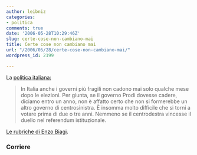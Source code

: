 ```yaml
---
author: leibniz
categories:
- politica
comments: true
date: '2006-05-28T10:29:46Z'
slug: certe-cose-non-cambiano-mai
title: Certe cose non cambiano mai
url: "/2006/05/28/certe-cose-non-cambiano-mai/"
wordpress_id: 2199

---
```

La [politica italiana:](http://www.corriere.it/Primo_Piano/Editoriali/2006/05_Maggio/28/panebianco.shtml)


> In Italia anche i governi più fragili non cadono mai solo qualche mese dopo le elezioni. Per giunta, se il governo Prodi dovesse cadere, diciamo entro un anno, non è affatto certo che non si formerebbe un altro governo di centrosinistra. È insomma molto difficile che si torni a votare prima di due o tre anni. Nemmeno se il centrodestra vincesse il duello nel referendum istituzionale.


[ Le rubriche di Enzo Biagi](http://www.corriere.it/Primo_Piano/Editoriali/2006/05_Maggio/28/biagi.shtml).


### Corriere
